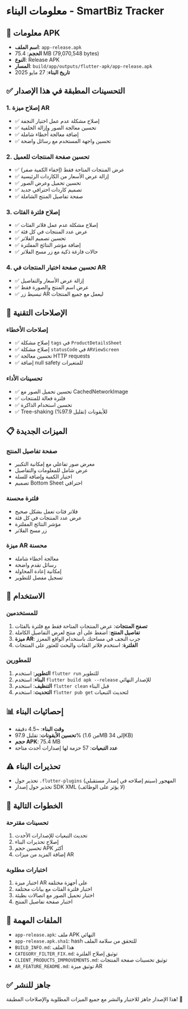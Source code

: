 # معلومات البناء - SmartBiz Tracker

## 📱 معلومات APK

- **اسم الملف**: `app-release.apk`
- **الحجم**: 75.4 MB (79,070,548 bytes)
- **النوع**: Release APK
- **المسار**: `build/app/outputs/flutter-apk/app-release.apk`
- **تاريخ البناء**: 27 مايو 2025

## ✅ التحسينات المطبقة في هذا الإصدار

### 1. إصلاح ميزة AR
- ✅ إصلاح مشكلة عدم عمل اختيار النجفة
- ✅ تحسين معالجة الصور وإزالة الخلفية
- ✅ إضافة معالجة أخطاء شاملة
- ✅ تحسين واجهة المستخدم مع رسائل واضحة

### 2. تحسين صفحة المنتجات للعميل
- ✅ عرض المنتجات المتاحة فقط (إخفاء الكمية صفر)
- ✅ إزالة عرض الأسعار من الكاردات الرئيسية
- ✅ تحسين تحميل وعرض الصور
- ✅ تصميم كاردات احترافي جديد
- ✅ صفحة تفاصيل المنتج الشاملة

### 3. إصلاح فلترة الفئات
- ✅ إصلاح مشكلة عدم عمل فلاتر الفئات
- ✅ عرض عدد المنتجات في كل فئة
- ✅ تحسين تصميم الفلاتر
- ✅ إضافة مؤشر النتائج المفلترة
- ✅ حالات فارغة ذكية مع زر مسح الفلاتر

### 4. تحسين صفحة اختيار المنتجات في AR
- ✅ إزالة عرض الأسعار والتفاصيل
- ✅ عرض اسم المنتج والصورة فقط
- ✅ تبسيط زر AR ليعمل مع جميع المنتجات

## 🔧 الإصلاحات التقنية

### إصلاحات الأخطاء
- ✅ إصلاح مشكلة `tags` في `ProductDetailsSheet`
- ✅ إصلاح مشكلة `statusCode` في `ARViewScreen`
- ✅ تحسين معالجة HTTP requests
- ✅ إضافة null safety للمتغيرات

### تحسينات الأداء
- ✅ تحسين تحميل الصور مع CachedNetworkImage
- ✅ فلترة فعالة للمنتجات
- ✅ تحسين استخدام الذاكرة
- ✅ Tree-shaking للأيقونات (تقليل 97.9%)

## 📋 الميزات الجديدة

### صفحة تفاصيل المنتج
- معرض صور تفاعلي مع إمكانية التكبير
- عرض شامل للمعلومات والتفاصيل
- اختيار الكمية وإضافة للسلة
- تصميم Bottom Sheet احترافي

### فلترة محسنة
- فلاتر فئات تعمل بشكل صحيح
- عرض عدد المنتجات في كل فئة
- مؤشر النتائج المفلترة
- زر مسح الفلاتر

### ميزة AR محسنة
- معالجة أخطاء شاملة
- رسائل تقدم واضحة
- إمكانية إعادة المحاولة
- تسجيل مفصل للتطوير

## 🎯 الاستخدام

### للمستخدمين
1. **تصفح المنتجات**: عرض المنتجات المتاحة فقط مع فلترة بالفئات
2. **تفاصيل المنتج**: اضغط على أي منتج لعرض التفاصيل الكاملة
3. **ميزة AR**: جرب النجف في مساحتك باستخدام الواقع المعزز
4. **الفلترة**: استخدم فلاتر الفئات والبحث للعثور على المنتجات

### للمطورين
1. **التطوير**: استخدم `flutter run` للتطوير
2. **البناء**: استخدم `flutter build apk --release` للإصدار النهائي
3. **التنظيف**: استخدم `flutter clean` قبل البناء
4. **التحديث**: استخدم `flutter pub get` لتحديث التبعيات

## 📊 إحصائيات البناء

- **وقت البناء**: ~4.5 دقيقة
- **تحسين الأيقونات**: تقليل 97.9% (من 1.6MB إلى 34KB)
- **حجم APK**: 75.4 MB
- **عدد التبعيات**: 57 حزمة لها إصدارات أحدث متاحة

## ⚠️ تحذيرات البناء

- تحذير حول `.flutter-plugins` المهجور (سيتم إصلاحه في إصدار مستقبلي)
- تحذير حول إصدار SDK XML (لا يؤثر على الوظائف)

## 🚀 الخطوات التالية

### تحسينات مقترحة
1. تحديث التبعيات للإصدارات الأحدث
2. إصلاح تحذيرات البناء
3. تحسين حجم APK أكثر
4. إضافة المزيد من ميزات AR

### اختبارات مطلوبة
1. اختبار ميزة AR على أجهزة مختلفة
2. اختبار فلترة الفئات مع بيانات مختلفة
3. اختبار تحميل الصور مع اتصالات بطيئة
4. اختبار صفحة تفاصيل المنتج

## 📁 الملفات المهمة

- `app-release.apk`: ملف APK النهائي
- `app-release.apk.sha1`: hash للتحقق من سلامة الملف
- `BUILD_INFO.md`: هذا الملف
- `CATEGORY_FILTER_FIX.md`: توثيق إصلاح الفلترة
- `CLIENT_PRODUCTS_IMPROVEMENTS.md`: توثيق تحسينات صفحة المنتجات
- `AR_FEATURE_README.md`: توثيق ميزة AR

## ✅ جاهز للنشر

هذا الإصدار جاهز للاختبار والنشر مع جميع الميزات المطلوبة والإصلاحات المطبقة! 🎉
